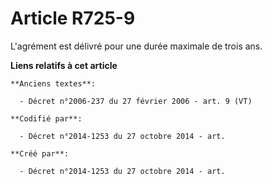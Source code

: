 # Article R725-9

L'agrément est délivré pour une durée maximale de trois ans.

**Liens relatifs à cet article**

	**Anciens textes**:

	  - Décret n°2006-237 du 27 février 2006 - art. 9 (VT)

	**Codifié par**:

	  - Décret n°2014-1253 du 27 octobre 2014 - art.

	**Créé par**:

	  - Décret n°2014-1253 du 27 octobre 2014 - art.
